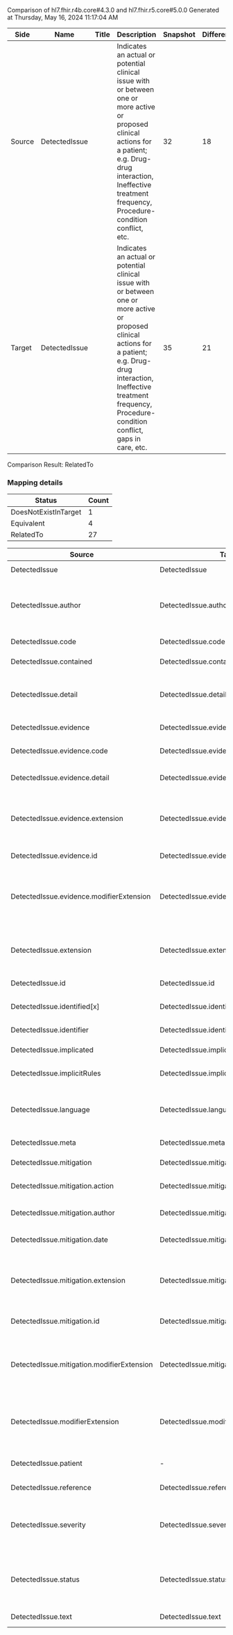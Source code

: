 Comparison of hl7.fhir.r4b.core#4.3.0 and hl7.fhir.r5.core#5.0.0
Generated at Thursday, May 16, 2024 11:17:04 AM

| Side | Name | Title | Description | Snapshot | Differential |
| --- | --- | --- | --- | --- | --- |
| Source | DetectedIssue |  | Indicates an actual or potential clinical issue with or between one or more active or proposed clinical actions for a patient; e.g. Drug-drug interaction, Ineffective treatment frequency, Procedure-condition conflict, etc. | 32 | 18 |
| Target | DetectedIssue |  | Indicates an actual or potential clinical issue with or between one or more active or proposed clinical actions for a patient; e.g. Drug-drug interaction, Ineffective treatment frequency, Procedure-condition conflict, gaps in care, etc. | 35 | 21 |


Comparison Result: RelatedTo


### Mapping details

| Status | Count |
| ------ | ----- |
DoesNotExistInTarget | 1 |
Equivalent | 4 |
RelatedTo | 27 |


| Source | Target | Status | Message |
| ------ | ------ | ------ | ------- |
| DetectedIssue | DetectedIssue | Equivalent | R4B `DetectedIssue` maps as Equivalent to R5 `DetectedIssue` |
| DetectedIssue.author | DetectedIssue.author | SourceIsNarrowerThanTarget | R4B `DetectedIssue.author` maps as SourceIsNarrowerThanTarget to R5 `DetectedIssue.author` - author has change due to type change: R4B `author` `Reference` maps as SourceIsNarrowerThanTarget for R5 `author` |
| DetectedIssue.code | DetectedIssue.code | Equivalent | R4B `DetectedIssue.code` maps as Equivalent to R5 `DetectedIssue.code` |
| DetectedIssue.contained | DetectedIssue.contained | Equivalent | R4B `DetectedIssue.contained` maps as Equivalent to R5 `DetectedIssue.contained` |
| DetectedIssue.detail | DetectedIssue.detail | SourceIsBroaderThanTarget | R4B `DetectedIssue.detail` maps as SourceIsBroaderThanTarget to R5 `DetectedIssue.detail` - detail has change due to type change: R4B detail string has no equivalent or mapped type in R5 detail |
| DetectedIssue.evidence | DetectedIssue.evidence | Equivalent | R4B `DetectedIssue.evidence` maps as Equivalent to R5 `DetectedIssue.evidence` |
| DetectedIssue.evidence.code | DetectedIssue.evidence.code | Equivalent | R4B `DetectedIssue.evidence.code` maps as Equivalent to R5 `DetectedIssue.evidence.code` |
| DetectedIssue.evidence.detail | DetectedIssue.evidence.detail | Equivalent | R4B `DetectedIssue.evidence.detail` maps as Equivalent to R5 `DetectedIssue.evidence.detail` |
| DetectedIssue.evidence.extension | DetectedIssue.evidence.extension | RelatedTo | R4B `DetectedIssue.evidence.extension` maps as RelatedTo to R5 `DetectedIssue.evidence.extension` - extension has change due to type change: R4B `extension` `Extension` maps as RelatedTo for R5 `extension` |
| DetectedIssue.evidence.id | DetectedIssue.evidence.id | Equivalent | R4B `DetectedIssue.evidence.id` maps as Equivalent to R5 `DetectedIssue.evidence.id` |
| DetectedIssue.evidence.modifierExtension | DetectedIssue.evidence.modifierExtension | RelatedTo | R4B `DetectedIssue.evidence.modifierExtension` maps as RelatedTo to R5 `DetectedIssue.evidence.modifierExtension` - modifierExtension has change due to type change: R4B `modifierExtension` `Extension` maps as RelatedTo for R5 `modifierExtension` |
| DetectedIssue.extension | DetectedIssue.extension | RelatedTo | R4B `DetectedIssue.extension` maps as RelatedTo to R5 `DetectedIssue.extension` - extension has change due to type change: R4B `extension` `Extension` maps as RelatedTo for R5 `extension` |
| DetectedIssue.id | DetectedIssue.id | Equivalent | R4B `DetectedIssue.id` maps as Equivalent to R5 `DetectedIssue.id` |
| DetectedIssue.identified[x] | DetectedIssue.identified[x] | Equivalent | R4B `DetectedIssue.identified[x]` maps as Equivalent to R5 `DetectedIssue.identified[x]` |
| DetectedIssue.identifier | DetectedIssue.identifier | Equivalent | R4B `DetectedIssue.identifier` maps as Equivalent to R5 `DetectedIssue.identifier` |
| DetectedIssue.implicated | DetectedIssue.implicated | Equivalent | R4B `DetectedIssue.implicated` maps as Equivalent to R5 `DetectedIssue.implicated` |
| DetectedIssue.implicitRules | DetectedIssue.implicitRules | Equivalent | R4B `DetectedIssue.implicitRules` maps as Equivalent to R5 `DetectedIssue.implicitRules` |
| DetectedIssue.language | DetectedIssue.language | RelatedTo | R4B `DetectedIssue.language` maps as RelatedTo to R5 `DetectedIssue.language` - language made the binding required (from Preferred) for http://hl7.org/fhir/ValueSet/all-languages|5.0.0 |
| DetectedIssue.meta | DetectedIssue.meta | Equivalent | R4B `DetectedIssue.meta` maps as Equivalent to R5 `DetectedIssue.meta` |
| DetectedIssue.mitigation | DetectedIssue.mitigation | Equivalent | R4B `DetectedIssue.mitigation` maps as Equivalent to R5 `DetectedIssue.mitigation` |
| DetectedIssue.mitigation.action | DetectedIssue.mitigation.action | Equivalent | R4B `DetectedIssue.mitigation.action` maps as Equivalent to R5 `DetectedIssue.mitigation.action` |
| DetectedIssue.mitigation.author | DetectedIssue.mitigation.author | Equivalent | R4B `DetectedIssue.mitigation.author` maps as Equivalent to R5 `DetectedIssue.mitigation.author` |
| DetectedIssue.mitigation.date | DetectedIssue.mitigation.date | Equivalent | R4B `DetectedIssue.mitigation.date` maps as Equivalent to R5 `DetectedIssue.mitigation.date` |
| DetectedIssue.mitigation.extension | DetectedIssue.mitigation.extension | RelatedTo | R4B `DetectedIssue.mitigation.extension` maps as RelatedTo to R5 `DetectedIssue.mitigation.extension` - extension has change due to type change: R4B `extension` `Extension` maps as RelatedTo for R5 `extension` |
| DetectedIssue.mitigation.id | DetectedIssue.mitigation.id | Equivalent | R4B `DetectedIssue.mitigation.id` maps as Equivalent to R5 `DetectedIssue.mitigation.id` |
| DetectedIssue.mitigation.modifierExtension | DetectedIssue.mitigation.modifierExtension | RelatedTo | R4B `DetectedIssue.mitigation.modifierExtension` maps as RelatedTo to R5 `DetectedIssue.mitigation.modifierExtension` - modifierExtension has change due to type change: R4B `modifierExtension` `Extension` maps as RelatedTo for R5 `modifierExtension` |
| DetectedIssue.modifierExtension | DetectedIssue.modifierExtension | RelatedTo | R4B `DetectedIssue.modifierExtension` maps as RelatedTo to R5 `DetectedIssue.modifierExtension` - modifierExtension has change due to type change: R4B `modifierExtension` `Extension` maps as RelatedTo for R5 `modifierExtension` |
| DetectedIssue.patient | - | DoesNotExistInTarget | R4B `DetectedIssue.patient` does not appear in the target and has no mapping for `DetectedIssue`. |
| DetectedIssue.reference | DetectedIssue.reference | Equivalent | R4B `DetectedIssue.reference` maps as Equivalent to R5 `DetectedIssue.reference` |
| DetectedIssue.severity | DetectedIssue.severity | Equivalent | R4B `DetectedIssue.severity` maps as Equivalent to R5 `DetectedIssue.severity` - severity has compatible required binding for code type: http://hl7.org/fhir/ValueSet/detectedissue-severity|4.3.0 and http://hl7.org/fhir/ValueSet/detectedissue-severity|5.0.0 (Equivalent) |
| DetectedIssue.status | DetectedIssue.status | Equivalent | R4B `DetectedIssue.status` maps as Equivalent to R5 `DetectedIssue.status` - status has compatible required binding for code type: http://hl7.org/fhir/ValueSet/observation-status|4.3.0 and http://hl7.org/fhir/ValueSet/detectedissue-status|5.0.0 (Equivalent) |
| DetectedIssue.text | DetectedIssue.text | Equivalent | R4B `DetectedIssue.text` maps as Equivalent to R5 `DetectedIssue.text` |

